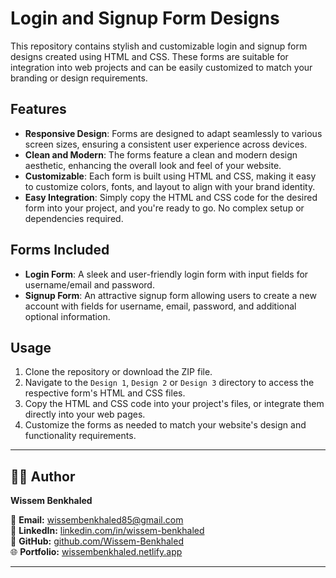 # Login and Signup Form Designs

This repository contains stylish and customizable login and signup form designs created using HTML and CSS. These forms are suitable for integration into web projects and can be easily customized to match your branding or design requirements.

## Features

- **Responsive Design**: Forms are designed to adapt seamlessly to various screen sizes, ensuring a consistent user experience across devices.
- **Clean and Modern**: The forms feature a clean and modern design aesthetic, enhancing the overall look and feel of your website.
- **Customizable**: Each form is built using HTML and CSS, making it easy to customize colors, fonts, and layout to align with your brand identity.
- **Easy Integration**: Simply copy the HTML and CSS code for the desired form into your project, and you're ready to go. No complex setup or dependencies required.

## Forms Included

- **Login Form**: A sleek and user-friendly login form with input fields for username/email and password.
- **Signup Form**: An attractive signup form allowing users to create a new account with fields for username, email, password, and additional optional information.

## Usage

1. Clone the repository or download the ZIP file.
2. Navigate to the `Design 1`, `Design 2` or `Design 3` directory to access the respective form's HTML and CSS files.
3. Copy the HTML and CSS code into your project's files, or integrate them directly into your web pages.
4. Customize the forms as needed to match your website's design and functionality requirements.

---

## 🧑‍💻 Author

**Wissem Benkhaled**

💌 **Email:** [wissembenkhaled85@gmail.com](mailto:wissembenkhaled85@gmail.com)  
💼 **LinkedIn:** [linkedin.com/in/wissem-benkhaled](https://www.linkedin.com/in/wissem-benkhaled/)  
🐙 **GitHub:** [github.com/Wissem-Benkhaled](https://github.com/Wissem-Benkhaled)  
🌐 **Portfolio:** [wissembenkhaled.netlify.app](https://wissembenkhaled.netlify.app/)

---
